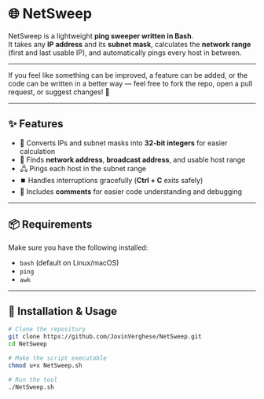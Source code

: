 # 🌐 NetSweep

NetSweep is a lightweight **ping sweeper written in Bash**.  
It takes any **IP address** and its **subnet mask**, calculates the **network range** (first and last usable IP), and automatically pings every host in between.  

---

If you feel like something can be improved, a feature can be added, or the code can be written in a better way — feel free to fork the repo, open a pull request, or suggest changes! 🚀  

---

## ✨ Features
- 🔢 Converts IPs and subnet masks into **32-bit integers** for easier calculation  
- 📡 Finds **network address**, **broadcast address**, and usable host range  
- 🖧 Pings each host in the subnet range  
- ⏹️ Handles interruptions gracefully (**Ctrl + C** exits safely)  
- 📝 Includes **comments** for easier code understanding and debugging  

---

## 📦 Requirements
Make sure you have the following installed:
- `bash` (default on Linux/macOS)  
- `ping`  
- `awk`  

---

## 🚀 Installation & Usage

```bash
# Clone the repository
git clone https://github.com/JovinVerghese/NetSweep.git
cd NetSweep

# Make the script executable
chmod u+x NetSweep.sh

# Run the tool
./NetSweep.sh
